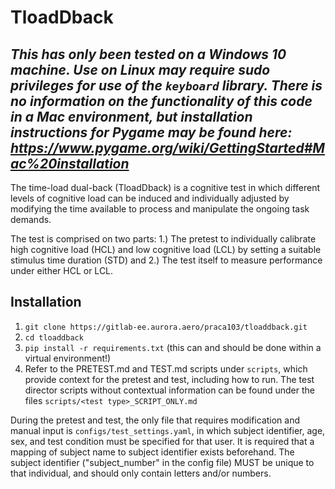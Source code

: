# TloadDback

## _**This has only been tested on a Windows 10 machine. Use on Linux may require sudo privileges for use of the `keyboard` library. There is no information on the functionality of this code in a Mac environment, but installation instructions for Pygame may be found here: https://www.pygame.org/wiki/GettingStarted#Mac%20installation**_


The time-load dual-back (TloadDback) is a cognitive test in which different levels of cognitive load can be induced and individually adjusted by modifying the 
time available to process and manipulate the ongoing task demands.

The test is comprised on two parts: 1.) The pretest to individually calibrate high cognitive load (HCL) and low cognitive load (LCL) by setting a suitable stimulus time duration (STD) and 2.) The test itself to measure performance under either HCL or LCL.


## Installation
1. `git clone https://gitlab-ee.aurora.aero/praca103/tloaddback.git`
2. `cd tloaddback`
3. `pip install -r requirements.txt` (this can and should be done within a virtual environment!)
4. Refer to the PRETEST.md and TEST.md scripts under `scripts`, which provide context for the pretest and test, including how to run. The test director scripts without contextual information can be found under the files `scripts/<test type>_SCRIPT_ONLY.md`

During the pretest and test, the only file that requires modification and manual input is `configs/test_settings.yaml`, in which subject identifier, age, sex, and test condition must be specified for that user. It is required that a mapping of subject name to subject identifier exists beforehand. The subject identifier ("subject_number" in the config file) MUST be unique to that individual, and should only contain letters and/or numbers.
